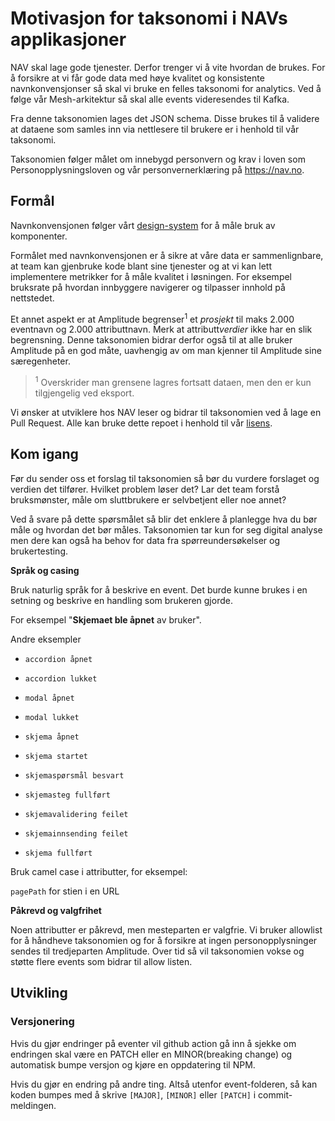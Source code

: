 # Motivasjon for taksonomi i NAVs applikasjoner

NAV skal lage gode tjenester. Derfor trenger vi å vite hvordan de brukes. For å forsikre at vi får gode data med høye kvalitet og konsistente navnkonvensjonser så skal vi bruke en felles taksonomi for analytics. Ved å følge vår Mesh-arkitektur så skal alle events videresendes til Kafka.

Fra denne taksonomien lages det JSON schema. Disse brukes til å validere at dataene som samles inn via nettlesere til brukere er i henhold til vår taksonomi.

Taksonomien følger målet om innebygd personvern og krav i loven som Personopplysningsloven og vår personvernerklæring på https://nav.no.

## Formål

Navnkonvensjonen følger vårt [design-system](https://aksel.nav.no/designsystem) for å måle bruk av komponenter. 

Formålet med navnkonvensjonen er å sikre at våre data er sammenlignbare, at team kan gjenbruke kode blant sine tjenester og at vi kan lett implementere metrikker for å måle kvalitet i løsningen. For eksempel bruksrate på hvordan innbyggere navigerer og tilpasser innhold på nettstedet.

Et annet aspekt er at Amplitude begrenser<sup>1</sup> et *prosjekt* til maks 2.000 eventnavn og 2.000 attributtnavn. Merk at attributt*verdier* ikke har en slik begrensning. Denne taksonomien bidrar derfor også til at alle bruker Amplitude på en god måte, uavhengig av om man kjenner til Amplitude sine særegenheter.

> <sup>1</sup> Overskrider man grensene lagres fortsatt dataen, men den er kun tilgjengelig ved eksport.

Vi ønsker at utviklere hos NAV leser og bidrar til taksonomien ved å lage en Pull Request. Alle kan bruke dette repoet i henhold til vår [lisens](https://github.com/navikt/analytics-taxonomy/blob/main/LICENSE).

## Kom igang

Før du sender oss et forslag til taksonomien så bør du vurdere forslaget og verdien det tilfører. Hvilket problem løser det? Lar det team forstå bruksmønster, måle om sluttbrukere er selvbetjent eller noe annet?

Ved å svare på dette spørsmålet så blir det enklere å planlegge hva du bør måle og hvordan det bør måles. Taksonomien tar kun for seg digital analyse men dere kan også ha behov for data fra spørreundersøkelser og brukertesting. 

**Språk og casing**

Bruk naturlig språk for å beskrive en event. Det burde kunne brukes i en setning og beskrive en handling som brukeren gjorde.

For eksempel "**Skjemaet ble åpnet** av bruker".

Andre eksempler 

* `accordion åpnet`
* `accordion lukket`
* `modal åpnet`
* `modal lukket`

* `skjema åpnet`
* `skjema startet`
* `skjemaspørsmål besvart`
* `skjemasteg fullført`
* `skjemavalidering feilet`
* `skjemainnsending feilet`
* `skjema fullført`


Bruk camel case i attributter, for eksempel: 

`pagePath` for stien i en URL

**Påkrevd og valgfrihet**

Noen attributter er påkrevd, men mesteparten er valgfrie. Vi bruker allowlist for å håndheve taksonomien og for å forsikre at ingen personopplysninger sendes til tredjeparten Amplitude. Over tid så vil taksonomien vokse og støtte flere events som bidrar til allow listen.

## Utvikling

### Versjonering
Hvis du gjør endringer på eventer vil github action gå inn å sjekke om endringen 
skal være en PATCH eller en MINOR(breaking change) og automatisk bumpe versjon og
kjøre en oppdatering til NPM.

Hvis du gjør en endring på andre ting. Altså utenfor event-folderen, så kan koden 
bumpes med å skrive `[MAJOR]`, `[MINOR]` eller `[PATCH]` i commit-meldingen.



